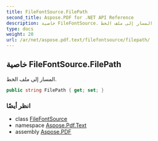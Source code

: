 ```yaml
---
title: FileFontSource.FilePath
second_title: Aspose.PDF for .NET API Reference
description: خاصية FileFontSource. المسار إلى ملف الخط
type: docs
weight: 20
url: /ar/net/aspose.pdf.text/filefontsource/filepath/
---
```

## خاصية FileFontSource.FilePath

المسار إلى ملف الخط.

```csharp
public string FilePath { get; set; }
```

### انظر أيضًا

* class [FileFontSource](../)
* namespace [Aspose.Pdf.Text](../../../aspose.pdf.text/)
* assembly [Aspose.PDF](../../../)